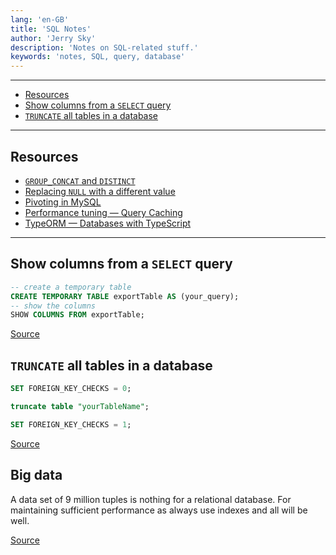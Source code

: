 ```yaml
---
lang: 'en-GB'
title: 'SQL Notes'
author: 'Jerry Sky'
description: 'Notes on SQL-related stuff.'
keywords: 'notes, SQL, query, database'
---
```


---

- [Resources](#resources)
- [Show columns from a `SELECT` query](#show-columns-from-a-select-query)
- [`TRUNCATE` all tables in a database](#truncate-all-tables-in-a-database)

---

## Resources

- [`GROUP_CONCAT` and `DISTINCT`](https://stackoverflow.com/questions/3083499/mysql-distinct-on-a-group-concat)
- [Replacing `NULL` with a different value](https://database.guide/4-ways-to-replace-null-with-a-different-value-in-mysql/)
- [Pivoting in MySQL](http://mysql.rjweb.org/doc.php/pivot)
- [Performance tuning — Query Caching](https://logicalread.com/2015/09/28/mysql-with-query-caching-mc13/#.Xh9i-nWYXmF)
- [TypeORM — Databases with TypeScript](https://www.infoq.com/articles/typescript-mysql/)

---

## Show columns from a `SELECT` query

```sql
-- create a temporary table
CREATE TEMPORARY TABLE exportTable AS (your_query);
-- show the columns
SHOW COLUMNS FROM exportTable;
```

[Source](https://stackoverflow.com/a/38816005/4249875)

## `TRUNCATE` all tables in a database

```sql
SET FOREIGN_KEY_CHECKS = 0;

truncate table "yourTableName";

SET FOREIGN_KEY_CHECKS = 1;
```

[Source](https://stackoverflow.com/a/45597248/4249875)


## Big data

A data set of 9 million tuples is nothing for a relational database.
For maintaining sufficient performance as always use indexes
and all will be well.

[Source](https://connor-mcdonald.com/2021/11/13/when-does-a-table-become-too-big)
